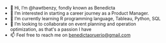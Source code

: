 - 👋 Hi, I’m @hawtbenzy, fondly known as Benedicta
- 👀 I’m interested in starting a career journey as a Product Manager.
- 🌱 I’m currently learning R programming language, Tableau, Python, SQL 
- 💞️ I’m looking to collaborate on event planning and operation optimization, as that's a passion I have
- 📫 Feel free to reach me on benedictaoruerio@gmail.com 

<!---
hawtbenzy/hawtbenzy is a ✨ special ✨ repository because its `README.md` (this file) appears on your GitHub profile.
You can click the Preview link to take a look at your changes.
--->
